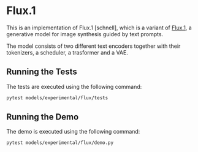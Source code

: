 # Flux.1

This is an implementation of Flux.1 \[schnell\], which is a variant of [Flux.1](https://blackforestlabs.ai/announcing-black-forest-labs/), a generative model for image synthesis guided by text prompts.

The model consists of two different text encoders together with their tokenizers, a scheduler, a trasformer and a VAE.

## Running the Tests

The tests are executed using the following command:

```sh
pytest models/experimental/flux/tests
```

## Running the Demo

The demo is executed using the following command:

```sh
pytest models/experimental/flux/demo.py
```
